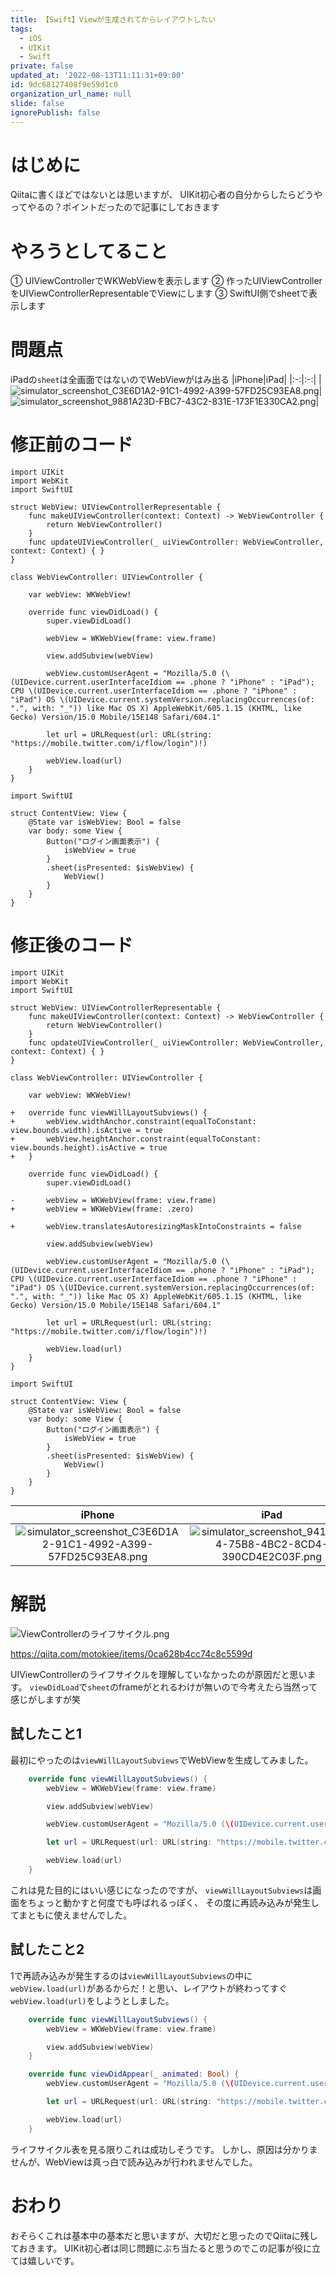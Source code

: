 ```yaml
---
title: 【Swift】Viewが生成されてからレイアウトしたい
tags:
  - iOS
  - UIKit
  - Swift
private: false
updated_at: '2022-08-13T11:11:31+09:00'
id: 9dc68127408f9e59d1c0
organization_url_name: null
slide: false
ignorePublish: false
---
```

# はじめに
Qiitaに書くほどではないとは思いますが、
UIKit初心者の自分からしたらどうやってやるの？ポイントだったので記事にしておきます

# やろうとしてること
① UIViewControllerでWKWebViewを表示します
② 作ったUIViewControllerをUIViewControllerRepresentableでViewにします
③ SwiftUI側でsheetで表示します

# 問題点
iPadの`sheet`は全画面ではないのでWebViewがはみ出る
|iPhone|iPad|
|:-:|:-:|
|![simulator_screenshot_C3E6D1A2-91C1-4992-A399-57FD25C93EA8.png](https://qiita-image-store.s3.ap-northeast-1.amazonaws.com/0/1745371/59b4560f-a945-ddce-97b8-7598a9d76d07.png)|![simulator_screenshot_9881A23D-FBC7-43C2-831E-173F1E330CA2.png](https://qiita-image-store.s3.ap-northeast-1.amazonaws.com/0/1745371/082b0340-4428-4ddf-da85-89a533786b81.png)|

# 修正前のコード
```swift:WebView
import UIKit
import WebKit
import SwiftUI

struct WebView: UIViewControllerRepresentable {
    func makeUIViewController(context: Context) -> WebViewController {
        return WebViewController()
    }
    func updateUIViewController(_ uiViewController: WebViewController, context: Context) { }
}

class WebViewController: UIViewController {

    var webView: WKWebView!

    override func viewDidLoad() {
        super.viewDidLoad()

        webView = WKWebView(frame: view.frame)

        view.addSubview(webView)

        webView.customUserAgent = "Mozilla/5.0 (\(UIDevice.current.userInterfaceIdiom == .phone ? "iPhone" : "iPad"); CPU \(UIDevice.current.userInterfaceIdiom == .phone ? "iPhone" : "iPad") OS \(UIDevice.current.systemVersion.replacingOccurrences(of: ".", with: "_")) like Mac OS X) AppleWebKit/605.1.15 (KHTML, like Gecko) Version/15.0 Mobile/15E148 Safari/604.1"

        let url = URLRequest(url: URL(string: "https://mobile.twitter.com/i/flow/login")!)

        webView.load(url)
    }
}
```
```swift:ContentView
import SwiftUI

struct ContentView: View {
    @State var isWebView: Bool = false
    var body: some View {
        Button("ログイン画面表示") {
            isWebView = true
        }
        .sheet(isPresented: $isWebView) {
            WebView()
        }
    }
}
```

# 修正後のコード
```diff_swift:WebView
import UIKit
import WebKit
import SwiftUI

struct WebView: UIViewControllerRepresentable {
    func makeUIViewController(context: Context) -> WebViewController {
        return WebViewController()
    }
    func updateUIViewController(_ uiViewController: WebViewController, context: Context) { }
}

class WebViewController: UIViewController {

    var webView: WKWebView!

+   override func viewWillLayoutSubviews() {
+       webView.widthAnchor.constraint(equalToConstant: view.bounds.width).isActive = true
+       webView.heightAnchor.constraint(equalToConstant: view.bounds.height).isActive = true
+   }

    override func viewDidLoad() {
        super.viewDidLoad()

-       webView = WKWebView(frame: view.frame)
+       webView = WKWebView(frame: .zero)

+       webView.translatesAutoresizingMaskIntoConstraints = false

        view.addSubview(webView)

        webView.customUserAgent = "Mozilla/5.0 (\(UIDevice.current.userInterfaceIdiom == .phone ? "iPhone" : "iPad"); CPU \(UIDevice.current.userInterfaceIdiom == .phone ? "iPhone" : "iPad") OS \(UIDevice.current.systemVersion.replacingOccurrences(of: ".", with: "_")) like Mac OS X) AppleWebKit/605.1.15 (KHTML, like Gecko) Version/15.0 Mobile/15E148 Safari/604.1"

        let url = URLRequest(url: URL(string: "https://mobile.twitter.com/i/flow/login")!)

        webView.load(url)
    }
}
```
```swift:ContentView
import SwiftUI

struct ContentView: View {
    @State var isWebView: Bool = false
    var body: some View {
        Button("ログイン画面表示") {
            isWebView = true
        }
        .sheet(isPresented: $isWebView) {
            WebView()
        }
    }
}
```
|iPhone|iPad|
|:-:|:-:|
|![simulator_screenshot_C3E6D1A2-91C1-4992-A399-57FD25C93EA8.png](https://qiita-image-store.s3.ap-northeast-1.amazonaws.com/0/1745371/59b4560f-a945-ddce-97b8-7598a9d76d07.png)|![simulator_screenshot_9411B724-75B8-4BC2-8CD4-390CD4E2C03F.png](https://qiita-image-store.s3.ap-northeast-1.amazonaws.com/0/1745371/f87a3ef3-c13c-0bc0-9958-e780715edcdd.png)|

# 解説
![ViewControllerのライフサイクル.png](https://qiita-image-store.s3.amazonaws.com/0/45525/670d0038-6f03-095f-ca22-90c510f8babf.png)

https://qiita.com/motokiee/items/0ca628b4cc74c8c5599d

UIViewControllerのライフサイクルを理解していなかったのが原因だと思います。
`viewDidLoad`で`sheet`のframeがとれるわけが無いので今考えたら当然って感じがしますが笑

## 試したこと1
最初にやったのは`viewWillLayoutSubviews`でWebViewを生成してみました。
```swift
    override func viewWillLayoutSubviews() {
        webView = WKWebView(frame: view.frame)

        view.addSubview(webView)

        webView.customUserAgent = "Mozilla/5.0 (\(UIDevice.current.userInterfaceIdiom == .phone ? "iPhone" : "iPad"); CPU \(UIDevice.current.userInterfaceIdiom == .phone ? "iPhone" : "iPad") OS \(UIDevice.current.systemVersion.replacingOccurrences(of: ".", with: "_")) like Mac OS X) AppleWebKit/605.1.15 (KHTML, like Gecko) Version/15.0 Mobile/15E148 Safari/604.1"

        let url = URLRequest(url: URL(string: "https://mobile.twitter.com/i/flow/login")!)

        webView.load(url)
    }
```
これは見た目的にはいい感じになったのですが、
`viewWillLayoutSubviews`は画面をちょっと動かすと何度でも呼ばれるっぽく、
その度に再読み込みが発生してまともに使えませんでした。

## 試したこと2
1で再読み込みが発生するのは`viewWillLayoutSubviews`の中に`webView.load(url)`があるからだ！と思い、レイアウトが終わってすぐ`webView.load(url)`をしようとしました。
```swift
    override func viewWillLayoutSubviews() {
        webView = WKWebView(frame: view.frame)

        view.addSubview(webView)
    }

    override func viewDidAppear(_ animated: Bool) {
        webView.customUserAgent = "Mozilla/5.0 (\(UIDevice.current.userInterfaceIdiom == .phone ? "iPhone" : "iPad"); CPU \(UIDevice.current.userInterfaceIdiom == .phone ? "iPhone" : "iPad") OS \(UIDevice.current.systemVersion.replacingOccurrences(of: ".", with: "_")) like Mac OS X) AppleWebKit/605.1.15 (KHTML, like Gecko) Version/15.0 Mobile/15E148 Safari/604.1"

        let url = URLRequest(url: URL(string: "https://mobile.twitter.com/i/flow/login")!)

        webView.load(url)
    }
```
ライフサイクル表を見る限りこれは成功しそうです。
しかし、原因は分かりませんが、WebViewは真っ白で読み込みが行われませんでした。

# おわり
おそらくこれは基本中の基本だと思いますが、大切だと思ったのでQiitaに残しておきます。
UIKit初心者は同じ問題にぶち当たると思うのでこの記事が役に立ては嬉しいです。
